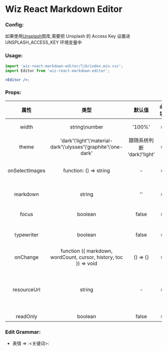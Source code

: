 # Wiz React Markdown Editor

### Config:

如果使用[Unsplash](https://unsplash.com/)图库,需要把 Unsplash 的 Access Key 设置进 UNSPLASH_ACCESS_KEY 环境变量中

### Usage:

```jsx
import 'wiz-react-markdown-editor/lib/index.min.css';
import Editor from 'wiz-react-markdown-editor';

<Editor />;
```

### Props:

|      属性      |                                类型                                 |           默认值            | 必填 |                                描述                                 |
| :------------: | :-----------------------------------------------------------------: | :-------------------------: | :--: | :-----------------------------------------------------------------: |
|     width      |                            string\number                            |           '100%'            |  ✗   |                       编辑器可编辑的最大宽度                        |
|     theme      | 'dark'\\'light'\\'material-dark'\\'ulysses'\\'graphite'\\'one-dark' | 跟随系统判断 ‘dark’/‘light’ |  ✗   |                             编辑器主题                              |
| onSelectImages |                       function: () => string                        |              -              |  ✗   |                     选择图片函数, 返回资源路径                      |
|    markdown    |                               string                                |             ''              |  ✗   |                      初始化时的 markdown 源码                       |
|     focus      |                               boolean                               |            false            |  ✗   |                         是否打开 focus 模式                         |
|   typewriter   |                               boolean                               |            false            |  ✗   |                      是否打开 typewriter 模式                       |
|    onChange    |  function ({ markdown, wordCount, cursor, history, toc }) => void   |          () => {}           |  ✗   |                            内容改变事件                             |
|  resourceUrl   |                               string                                |              -              |  ✗   | 图片资源路,在添加路径为`index_files/`开头图片资源前面添加的资源路径 |
|    readOnly    |                               boolean                               |            false            |  ✗   |                                只读                                 |

### Edit Grammar:

- 表情 => :<关键词>:
